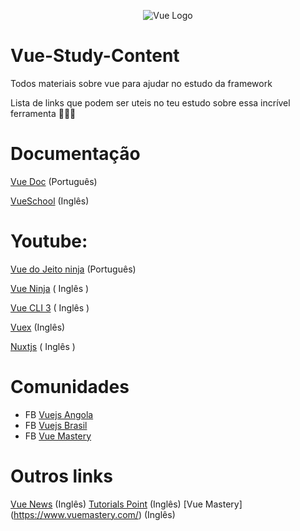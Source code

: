 <div>
  <p  align="center">
    <img src="https://br.vuejs.org/images/logo.png" alt="Vue Logo" />
  </p>
</div>


# Vue-Study-Content
Todos materiais sobre vue para ajudar no estudo da framework

Lista de links que podem ser uteis no teu estudo sobre essa incrível ferramenta 

# Documentação
[Vue Doc](https://br.vuejs.org/index.html) (Português)

[VueSchool](https://vueschool.io/articles/) (Inglês)

# Youtube:
[Vue do Jeito ninja](https://www.youtube.com/watch?v=07-TvnH7XNo&list=PLcoYAcR89n-qq1vGRbaUiV6Q9puy0qigW) (Português)

[Vue Ninja](https://www.youtube.com/watch?v=5LYrN_cAJoA&list=PL4cUxeGkcC9gQcYgjhBoeQH7wiAyZNrYa) ( Inglês )


[Vue CLI 3](https://www.youtube.com/watch?v=KeFdy1kVH4A&list=PL4cUxeGkcC9iCKx06qSncuvEPZ7x1UnKD) ( Inglês )


[Vuex](https://www.youtube.com/watch?v=2CSr2vBApSI&list=PL55RiY5tL51pT0DNJraU93FhMzhXxtDAo) (Inglês)

[Nuxtjs](https://www.youtube.com/watch?v=Dc_5BpIB4X4&list=PL55RiY5tL51pk1RvaQOxI6sJ-yZzExzJn) ( Inglês )

# Comunidades
- FB [Vuejs Angola](https://www.facebook.com/groups/1861661303904646/)
- FB [Vuejs Brasil](https://www.facebook.com/groups/vuejsbr/?ref=bookmarks)
- FB [Vue Mastery](https://www.facebook.com/groups/152305585468331/)

# Outros links
[Vue News](https://news.vuejs.org/) (Inglês)
[Tutorials Point](https://www.tutorialspoint.com/vuejs/) (Inglês)
[Vue Mastery] (https://www.vuemastery.com/) (Inglês)
